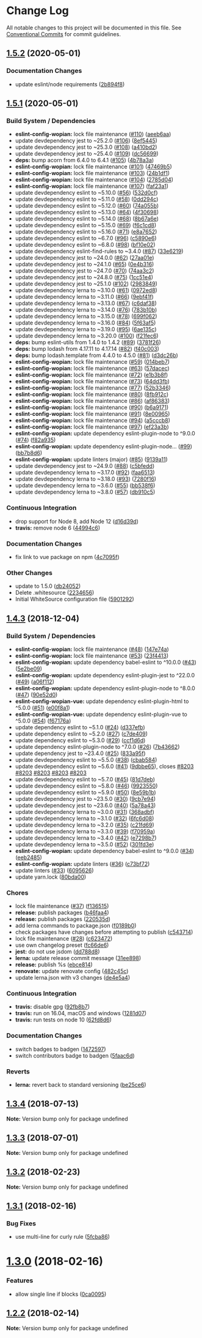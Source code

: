 # Change Log

All notable changes to this project will be documented in this file.
See [Conventional Commits](https://conventionalcommits.org) for commit guidelines.

## [1.5.2](https://github.com/wopian/eslint-config-wopian/compare/v1.5.1...v1.5.2) (2020-05-01)


### Documentation Changes

* update eslint/node requirements ([2b894f8](https://github.com/wopian/eslint-config-wopian/commit/2b894f8))





## [1.5.1](https://github.com/wopian/eslint-config-wopian/compare/v1.4.3...v1.5.1) (2020-05-01)


### Build System / Dependencies

* **eslint-config-wopian:** lock file maintenance ([#110](https://github.com/wopian/eslint-config-wopian/issues/110)) ([aeeb6aa](https://github.com/wopian/eslint-config-wopian/commit/aeeb6aa))
* update devdependency jest to ~25.2.0 ([#106](https://github.com/wopian/eslint-config-wopian/issues/106)) ([8ef5445](https://github.com/wopian/eslint-config-wopian/commit/8ef5445))
* update devdependency jest to ~25.3.0 ([#108](https://github.com/wopian/eslint-config-wopian/issues/108)) ([a410bd2](https://github.com/wopian/eslint-config-wopian/commit/a410bd2))
* update devdependency jest to ~25.4.0 ([#109](https://github.com/wopian/eslint-config-wopian/issues/109)) ([dc56699](https://github.com/wopian/eslint-config-wopian/commit/dc56699))
* **deps:** bump acorn from 6.4.0 to 6.4.1 ([#105](https://github.com/wopian/eslint-config-wopian/issues/105)) ([4b78a3a](https://github.com/wopian/eslint-config-wopian/commit/4b78a3a))
* **eslint-config-wopian:** lock file maintenance ([#101](https://github.com/wopian/eslint-config-wopian/issues/101)) ([47469b5](https://github.com/wopian/eslint-config-wopian/commit/47469b5))
* **eslint-config-wopian:** lock file maintenance ([#103](https://github.com/wopian/eslint-config-wopian/issues/103)) ([24b1df1](https://github.com/wopian/eslint-config-wopian/commit/24b1df1))
* **eslint-config-wopian:** lock file maintenance ([#104](https://github.com/wopian/eslint-config-wopian/issues/104)) ([2785d04](https://github.com/wopian/eslint-config-wopian/commit/2785d04))
* **eslint-config-wopian:** lock file maintenance ([#107](https://github.com/wopian/eslint-config-wopian/issues/107)) ([faf23a1](https://github.com/wopian/eslint-config-wopian/commit/faf23a1))
* update devdependency eslint to ~5.10.0 ([#56](https://github.com/wopian/eslint-config-wopian/issues/56)) ([532d0cf](https://github.com/wopian/eslint-config-wopian/commit/532d0cf))
* update devdependency eslint to ~5.11.0 ([#58](https://github.com/wopian/eslint-config-wopian/issues/58)) ([0dd294c](https://github.com/wopian/eslint-config-wopian/commit/0dd294c))
* update devdependency eslint to ~5.12.0 ([#60](https://github.com/wopian/eslint-config-wopian/issues/60)) ([74a055b](https://github.com/wopian/eslint-config-wopian/commit/74a055b))
* update devdependency eslint to ~5.13.0 ([#64](https://github.com/wopian/eslint-config-wopian/issues/64)) ([4f30698](https://github.com/wopian/eslint-config-wopian/commit/4f30698))
* update devdependency eslint to ~5.14.0 ([#68](https://github.com/wopian/eslint-config-wopian/issues/68)) ([8b67a6e](https://github.com/wopian/eslint-config-wopian/commit/8b67a6e))
* update devdependency eslint to ~5.15.0 ([#69](https://github.com/wopian/eslint-config-wopian/issues/69)) ([f6c1cd8](https://github.com/wopian/eslint-config-wopian/commit/f6c1cd8))
* update devdependency eslint to ~5.16.0 ([#71](https://github.com/wopian/eslint-config-wopian/issues/71)) ([e8a7652](https://github.com/wopian/eslint-config-wopian/commit/e8a7652))
* update devdependency eslint to ~6.7.0 ([#96](https://github.com/wopian/eslint-config-wopian/issues/96)) ([c5890e6](https://github.com/wopian/eslint-config-wopian/commit/c5890e6))
* update devdependency eslint to ~6.8.0 ([#98](https://github.com/wopian/eslint-config-wopian/issues/98)) ([bf10e02](https://github.com/wopian/eslint-config-wopian/commit/bf10e02))
* update devdependency eslint-find-rules to ~3.4.0 ([#87](https://github.com/wopian/eslint-config-wopian/issues/87)) ([33e6219](https://github.com/wopian/eslint-config-wopian/commit/33e6219))
* update devdependency jest to ~24.0.0 ([#62](https://github.com/wopian/eslint-config-wopian/issues/62)) ([27aa01e](https://github.com/wopian/eslint-config-wopian/commit/27aa01e))
* update devdependency jest to ~24.1.0 ([#65](https://github.com/wopian/eslint-config-wopian/issues/65)) ([0e4b316](https://github.com/wopian/eslint-config-wopian/commit/0e4b316))
* update devdependency jest to ~24.7.0 ([#70](https://github.com/wopian/eslint-config-wopian/issues/70)) ([74aa3c2](https://github.com/wopian/eslint-config-wopian/commit/74aa3c2))
* update devdependency jest to ~24.8.0 ([#75](https://github.com/wopian/eslint-config-wopian/issues/75)) ([1cc51e4](https://github.com/wopian/eslint-config-wopian/commit/1cc51e4))
* update devdependency jest to ~25.1.0 ([#102](https://github.com/wopian/eslint-config-wopian/issues/102)) ([2983849](https://github.com/wopian/eslint-config-wopian/commit/2983849))
* update devdependency lerna to ~3.10.0 ([#61](https://github.com/wopian/eslint-config-wopian/issues/61)) ([0972ed8](https://github.com/wopian/eslint-config-wopian/commit/0972ed8))
* update devdependency lerna to ~3.11.0 ([#66](https://github.com/wopian/eslint-config-wopian/issues/66)) ([9ebf41f](https://github.com/wopian/eslint-config-wopian/commit/9ebf41f))
* update devdependency lerna to ~3.13.0 ([#67](https://github.com/wopian/eslint-config-wopian/issues/67)) ([c6daf38](https://github.com/wopian/eslint-config-wopian/commit/c6daf38))
* update devdependency lerna to ~3.14.0 ([#76](https://github.com/wopian/eslint-config-wopian/issues/76)) ([783b10b](https://github.com/wopian/eslint-config-wopian/commit/783b10b))
* update devdependency lerna to ~3.15.0 ([#78](https://github.com/wopian/eslint-config-wopian/issues/78)) ([699f062](https://github.com/wopian/eslint-config-wopian/commit/699f062))
* update devdependency lerna to ~3.16.0 ([#84](https://github.com/wopian/eslint-config-wopian/issues/84)) ([5f63af5](https://github.com/wopian/eslint-config-wopian/commit/5f63af5))
* update devdependency lerna to ~3.19.0 ([#95](https://github.com/wopian/eslint-config-wopian/issues/95)) ([6ae135c](https://github.com/wopian/eslint-config-wopian/commit/6ae135c))
* update devdependency lerna to ~3.20.0 ([#100](https://github.com/wopian/eslint-config-wopian/issues/100)) ([f21fec6](https://github.com/wopian/eslint-config-wopian/commit/f21fec6))
* **deps:** bump eslint-utils from 1.4.0 to 1.4.2 ([#89](https://github.com/wopian/eslint-config-wopian/issues/89)) ([3781f26](https://github.com/wopian/eslint-config-wopian/commit/3781f26))
* **deps:** bump lodash from 4.17.11 to 4.17.14 ([#82](https://github.com/wopian/eslint-config-wopian/issues/82)) ([f40c003](https://github.com/wopian/eslint-config-wopian/commit/f40c003))
* **deps:** bump lodash.template from 4.4.0 to 4.5.0 ([#81](https://github.com/wopian/eslint-config-wopian/issues/81)) ([d3dc26b](https://github.com/wopian/eslint-config-wopian/commit/d3dc26b))
* **eslint-config-wopian:** lock file maintenance ([#59](https://github.com/wopian/eslint-config-wopian/issues/59)) ([014beb7](https://github.com/wopian/eslint-config-wopian/commit/014beb7))
* **eslint-config-wopian:** lock file maintenance ([#63](https://github.com/wopian/eslint-config-wopian/issues/63)) ([57dacec](https://github.com/wopian/eslint-config-wopian/commit/57dacec))
* **eslint-config-wopian:** lock file maintenance ([#72](https://github.com/wopian/eslint-config-wopian/issues/72)) ([e1b3b8f](https://github.com/wopian/eslint-config-wopian/commit/e1b3b8f))
* **eslint-config-wopian:** lock file maintenance ([#73](https://github.com/wopian/eslint-config-wopian/issues/73)) ([64dd3fb](https://github.com/wopian/eslint-config-wopian/commit/64dd3fb))
* **eslint-config-wopian:** lock file maintenance ([#77](https://github.com/wopian/eslint-config-wopian/issues/77)) ([52b3346](https://github.com/wopian/eslint-config-wopian/commit/52b3346))
* **eslint-config-wopian:** lock file maintenance ([#80](https://github.com/wopian/eslint-config-wopian/issues/80)) ([8fb912c](https://github.com/wopian/eslint-config-wopian/commit/8fb912c))
* **eslint-config-wopian:** lock file maintenance ([#86](https://github.com/wopian/eslint-config-wopian/issues/86)) ([af86383](https://github.com/wopian/eslint-config-wopian/commit/af86383))
* **eslint-config-wopian:** lock file maintenance ([#90](https://github.com/wopian/eslint-config-wopian/issues/90)) ([b6a9171](https://github.com/wopian/eslint-config-wopian/commit/b6a9171))
* **eslint-config-wopian:** lock file maintenance ([#91](https://github.com/wopian/eslint-config-wopian/issues/91)) ([8e00965](https://github.com/wopian/eslint-config-wopian/commit/8e00965))
* **eslint-config-wopian:** lock file maintenance ([#94](https://github.com/wopian/eslint-config-wopian/issues/94)) ([a5cccb8](https://github.com/wopian/eslint-config-wopian/commit/a5cccb8))
* **eslint-config-wopian:** lock file maintenance ([#97](https://github.com/wopian/eslint-config-wopian/issues/97)) ([ef23a3b](https://github.com/wopian/eslint-config-wopian/commit/ef23a3b))
* **eslint-config-wopian:** update dependency eslint-plugin-node to ^9.0.0 ([#74](https://github.com/wopian/eslint-config-wopian/issues/74)) ([f82a935](https://github.com/wopian/eslint-config-wopian/commit/f82a935))
* **eslint-config-wopian:** update dependency eslint-plugin-node… ([#99](https://github.com/wopian/eslint-config-wopian/issues/99)) ([bb7b8d6](https://github.com/wopian/eslint-config-wopian/commit/bb7b8d6))
* **eslint-config-wopian:** update linters (major) ([#85](https://github.com/wopian/eslint-config-wopian/issues/85)) ([9139a11](https://github.com/wopian/eslint-config-wopian/commit/9139a11))
* update devdependency jest to ~24.9.0 ([#88](https://github.com/wopian/eslint-config-wopian/issues/88)) ([c5bfedd](https://github.com/wopian/eslint-config-wopian/commit/c5bfedd))
* update devdependency lerna to ~3.17.0 ([#92](https://github.com/wopian/eslint-config-wopian/issues/92)) ([faa6513](https://github.com/wopian/eslint-config-wopian/commit/faa6513))
* update devdependency lerna to ~3.18.0 ([#93](https://github.com/wopian/eslint-config-wopian/issues/93)) ([7280f16](https://github.com/wopian/eslint-config-wopian/commit/7280f16))
* update devdependency lerna to ~3.6.0 ([#55](https://github.com/wopian/eslint-config-wopian/issues/55)) ([bb538f6](https://github.com/wopian/eslint-config-wopian/commit/bb538f6))
* update devdependency lerna to ~3.8.0 ([#57](https://github.com/wopian/eslint-config-wopian/issues/57)) ([db910c5](https://github.com/wopian/eslint-config-wopian/commit/db910c5))


### Continuous Integration

* drop support for Node 8, add Node 12 ([d16d39d](https://github.com/wopian/eslint-config-wopian/commit/d16d39d))
* **travis:** remove node 6 ([44994c6](https://github.com/wopian/eslint-config-wopian/commit/44994c6))


### Documentation Changes

* fix link to vue package on npm ([4c7095f](https://github.com/wopian/eslint-config-wopian/commit/4c7095f))


### Other Changes

* update to 1.5.0 ([db24052](https://github.com/wopian/eslint-config-wopian/commit/db24052))
* Delete .whitesource ([2234656](https://github.com/wopian/eslint-config-wopian/commit/2234656))
* Initial WhiteSource configuration file ([5901292](https://github.com/wopian/eslint-config-wopian/commit/5901292))





## [1.4.3](https://github.com/wopian/eslint-config-wopian/compare/v1.3.4...v1.4.3) (2018-12-04)


### Build System / Dependencies

* **eslint-config-wopian:** lock file maintenance ([#48](https://github.com/wopian/eslint-config-wopian/issues/48)) ([147e74a](https://github.com/wopian/eslint-config-wopian/commit/147e74a))
* **eslint-config-wopian:** lock file maintenance ([#53](https://github.com/wopian/eslint-config-wopian/issues/53)) ([23f4413](https://github.com/wopian/eslint-config-wopian/commit/23f4413))
* **eslint-config-wopian:** update dependency babel-eslint to ^10.0.0 ([#43](https://github.com/wopian/eslint-config-wopian/issues/43)) ([5e2be09](https://github.com/wopian/eslint-config-wopian/commit/5e2be09))
* **eslint-config-wopian:** update dependency eslint-plugin-jest to ^22.0.0 ([#49](https://github.com/wopian/eslint-config-wopian/issues/49)) ([a06f112](https://github.com/wopian/eslint-config-wopian/commit/a06f112))
* **eslint-config-wopian:** update dependency eslint-plugin-node to ^8.0.0 ([#47](https://github.com/wopian/eslint-config-wopian/issues/47)) ([90e52d0](https://github.com/wopian/eslint-config-wopian/commit/90e52d0))
* **eslint-config-wopian-vue:** update dependency eslint-plugin-html to ^5.0.0 ([#51](https://github.com/wopian/eslint-config-wopian/issues/51)) ([e00f8a1](https://github.com/wopian/eslint-config-wopian/commit/e00f8a1))
* **eslint-config-wopian-vue:** update dependency eslint-plugin-vue to ^5.0.0 ([#54](https://github.com/wopian/eslint-config-wopian/issues/54)) ([f67176a](https://github.com/wopian/eslint-config-wopian/commit/f67176a))
* update dependency eslint to ~5.1.0 ([#24](https://github.com/wopian/eslint-config-wopian/issues/24)) ([d337efb](https://github.com/wopian/eslint-config-wopian/commit/d337efb))
* update dependency eslint to ~5.2.0 ([#27](https://github.com/wopian/eslint-config-wopian/issues/27)) ([c7de409](https://github.com/wopian/eslint-config-wopian/commit/c7de409))
* update dependency eslint to ~5.3.0 ([#29](https://github.com/wopian/eslint-config-wopian/issues/29)) ([ccf1d6d](https://github.com/wopian/eslint-config-wopian/commit/ccf1d6d))
* update dependency eslint-plugin-node to ^7.0.0 ([#26](https://github.com/wopian/eslint-config-wopian/issues/26)) ([7b43662](https://github.com/wopian/eslint-config-wopian/commit/7b43662))
* update dependency jest to ~23.4.0 ([#25](https://github.com/wopian/eslint-config-wopian/issues/25)) ([833a95f](https://github.com/wopian/eslint-config-wopian/commit/833a95f))
* update devdependency eslint to ~5.5.0 ([#38](https://github.com/wopian/eslint-config-wopian/issues/38)) ([cbab584](https://github.com/wopian/eslint-config-wopian/commit/cbab584))
* update devdependency eslint to ~5.6.0 ([#41](https://github.com/wopian/eslint-config-wopian/issues/41)) ([9dbbe65](https://github.com/wopian/eslint-config-wopian/commit/9dbbe65)), closes [#8203](https://github.com/wopian/eslint-config-wopian/issues/8203) [#8203](https://github.com/wopian/eslint-config-wopian/issues/8203) [#8203](https://github.com/wopian/eslint-config-wopian/issues/8203) [#8203](https://github.com/wopian/eslint-config-wopian/issues/8203) [#8203](https://github.com/wopian/eslint-config-wopian/issues/8203)
* update devdependency eslint to ~5.7.0 ([#45](https://github.com/wopian/eslint-config-wopian/issues/45)) ([81d7deb](https://github.com/wopian/eslint-config-wopian/commit/81d7deb))
* update devdependency eslint to ~5.8.0 ([#46](https://github.com/wopian/eslint-config-wopian/issues/46)) ([9923550](https://github.com/wopian/eslint-config-wopian/commit/9923550))
* update devdependency eslint to ~5.9.0 ([#50](https://github.com/wopian/eslint-config-wopian/issues/50)) ([8e59b1b](https://github.com/wopian/eslint-config-wopian/commit/8e59b1b))
* update devdependency jest to ~23.5.0 ([#30](https://github.com/wopian/eslint-config-wopian/issues/30)) ([9cb7e94](https://github.com/wopian/eslint-config-wopian/commit/9cb7e94))
* update devdependency jest to ~23.6.0 ([#40](https://github.com/wopian/eslint-config-wopian/issues/40)) ([5a78a43](https://github.com/wopian/eslint-config-wopian/commit/5a78a43))
* update devdependency lerna to ~3.0.0 ([#31](https://github.com/wopian/eslint-config-wopian/issues/31)) ([368adbf](https://github.com/wopian/eslint-config-wopian/commit/368adbf))
* update devdependency lerna to ~3.1.0 ([#32](https://github.com/wopian/eslint-config-wopian/issues/32)) ([6fc6d08](https://github.com/wopian/eslint-config-wopian/commit/6fc6d08))
* update devdependency lerna to ~3.2.0 ([#35](https://github.com/wopian/eslint-config-wopian/issues/35)) ([c21fd69](https://github.com/wopian/eslint-config-wopian/commit/c21fd69))
* update devdependency lerna to ~3.3.0 ([#39](https://github.com/wopian/eslint-config-wopian/issues/39)) ([f70959a](https://github.com/wopian/eslint-config-wopian/commit/f70959a))
* update devdependency lerna to ~3.4.0 ([#42](https://github.com/wopian/eslint-config-wopian/issues/42)) ([e7298b7](https://github.com/wopian/eslint-config-wopian/commit/e7298b7))
* update devdependency lerna to ~3.5.0 ([#52](https://github.com/wopian/eslint-config-wopian/issues/52)) ([301fd3e](https://github.com/wopian/eslint-config-wopian/commit/301fd3e))
* **eslint-config-wopian:** update dependency babel-eslint to ^9.0.0 ([#34](https://github.com/wopian/eslint-config-wopian/issues/34)) ([eeb2485](https://github.com/wopian/eslint-config-wopian/commit/eeb2485))
* **eslint-config-wopian:** update linters ([#36](https://github.com/wopian/eslint-config-wopian/issues/36)) ([c73bf72](https://github.com/wopian/eslint-config-wopian/commit/c73bf72))
* update linters ([#33](https://github.com/wopian/eslint-config-wopian/issues/33)) ([6095626](https://github.com/wopian/eslint-config-wopian/commit/6095626))
* update yarn.lock ([80bda00](https://github.com/wopian/eslint-config-wopian/commit/80bda00))


### Chores

* lock file maintenance ([#37](https://github.com/wopian/eslint-config-wopian/issues/37)) ([f136515](https://github.com/wopian/eslint-config-wopian/commit/f136515))
* **release:** publish packages ([b46faa4](https://github.com/wopian/eslint-config-wopian/commit/b46faa4))
* **release:** publish packages ([220535d](https://github.com/wopian/eslint-config-wopian/commit/220535d))
* add lerna commands to package.json ([f0189b0](https://github.com/wopian/eslint-config-wopian/commit/f0189b0))
* check packages have changes before attempting to publish ([c543714](https://github.com/wopian/eslint-config-wopian/commit/c543714))
* lock file maintenance ([#28](https://github.com/wopian/eslint-config-wopian/issues/28)) ([c623472](https://github.com/wopian/eslint-config-wopian/commit/c623472))
* use own changelog preset ([fc66de6](https://github.com/wopian/eslint-config-wopian/commit/fc66de6))
* **jest:** do not use jsdom ([dd788d8](https://github.com/wopian/eslint-config-wopian/commit/dd788d8))
* **lerna:** update release commit message ([31ee898](https://github.com/wopian/eslint-config-wopian/commit/31ee898))
* **release:** publish %s ([ebce814](https://github.com/wopian/eslint-config-wopian/commit/ebce814))
* **renovate:** update renovate config ([482c45c](https://github.com/wopian/eslint-config-wopian/commit/482c45c))
* update lerna.json with v3 changes ([de4e5a4](https://github.com/wopian/eslint-config-wopian/commit/de4e5a4))


### Continuous Integration

* **travis:** disable gpg ([92fb8b7](https://github.com/wopian/eslint-config-wopian/commit/92fb8b7))
* **travis:** run on 16.04, macOS and windows ([1281d07](https://github.com/wopian/eslint-config-wopian/commit/1281d07))
* **travis:** run tests on node 10 ([62fd8d6](https://github.com/wopian/eslint-config-wopian/commit/62fd8d6))


### Documentation Changes

* switch badges to badgen ([1472597](https://github.com/wopian/eslint-config-wopian/commit/1472597))
* switch contributors badge to badgen ([5faac6d](https://github.com/wopian/eslint-config-wopian/commit/5faac6d))


### Reverts

* **lerna:** revert back to standard versioning ([be25ce6](https://github.com/wopian/eslint-config-wopian/commit/be25ce6))





<a name="1.3.4"></a>
## [1.3.4](https://github.com/wopian/eslint-config-wopian/compare/v1.3.3...v1.3.4) (2018-07-13)




**Note:** Version bump only for package undefined

<a name="1.3.3"></a>
## [1.3.3](https://github.com/wopian/eslint-config-wopian/compare/v1.3.2...v1.3.3) (2018-07-01)




**Note:** Version bump only for package undefined

<a name="1.3.2"></a>
## [1.3.2](https://github.com/wopian/eslint-config-wopian/compare/v1.3.1...v1.3.2) (2018-02-23)




**Note:** Version bump only for package undefined

<a name="1.3.1"></a>
## [1.3.1](https://github.com/wopian/eslint-config-wopian/compare/v1.3.0...v1.3.1) (2018-02-16)


### Bug Fixes

* use multi-line for curly rule ([5fcba86](https://github.com/wopian/eslint-config-wopian/commit/5fcba86))




<a name="1.3.0"></a>
# [1.3.0](https://github.com/wopian/eslint-config-wopian/compare/v1.2.2...v1.3.0) (2018-02-16)


### Features

* allow single line if blocks ([0ca0095](https://github.com/wopian/eslint-config-wopian/commit/0ca0095))




<a name="1.2.2"></a>
## [1.2.2](https://github.com/wopian/eslint-config-wopian/compare/v1.2.1...v1.2.2) (2018-02-14)




**Note:** Version bump only for package undefined
